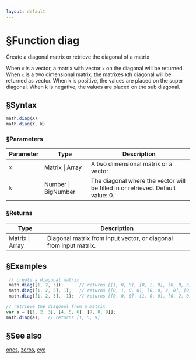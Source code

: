 ```yaml
---
layout: default
---
```


<h1 id="function-diag"><a href="#function-diag">&sect;</a>Function diag</h1>

Create a diagonal matrix or retrieve the diagonal of a matrix

When `x` is a vector, a matrix with vector `x` on the diagonal will be returned.
When `x` is a two dimensional matrix, the matrixes `k`th diagonal will be returned as vector.
When k is positive, the values are placed on the super diagonal.
When k is negative, the values are placed on the sub diagonal.


<h2 id="syntax"><a href="#syntax">&sect;</a>Syntax</h2>

```js
math.diag(X)
math.diag(X, k)
```

<h3 id="parameters"><a href="#parameters">&sect;</a>Parameters</h3>

Parameter | Type | Description
--------- | ---- | -----------
`x` | Matrix &#124; Array | A two dimensional matrix or a vector
`k` | Number &#124; BigNumber | The diagonal where the vector will be filled in or retrieved. Default value: 0.

<h3 id="returns"><a href="#returns">&sect;</a>Returns</h3>

Type | Description
---- | -----------
Matrix &#124; Array | Diagonal matrix from input vector, or diagonal from input matrix.


<h2 id="examples"><a href="#examples">&sect;</a>Examples</h2>

```js
 // create a diagonal matrix
 math.diag([1, 2, 3]);      // returns [[1, 0, 0], [0, 2, 0], [0, 0, 3]]
 math.diag([1, 2, 3], 1);   // returns [[0, 1, 0, 0], [0, 0, 2, 0], [0, 0, 0, 3]]
 math.diag([1, 2, 3], -1);  // returns [[0, 0, 0], [1, 0, 0], [0, 2, 0], [0, 0, 3]]

// retrieve the diagonal from a matrix
var a = [[1, 2, 3], [4, 5, 6], [7, 8, 9]];
math.diag(a);   // returns [1, 5, 9]
```


<h2 id="see-also"><a href="#see-also">&sect;</a>See also</h2>

[ones](ones.html),
[zeros](zeros.html),
[eye](eye.html)


<!-- Note: This file is automatically generated from source code comments. Changes made in this file will be overridden. -->
